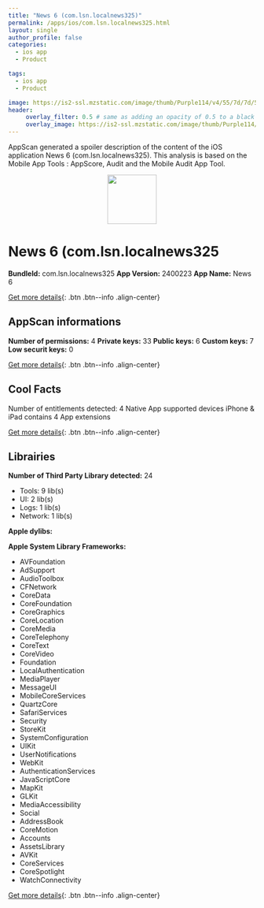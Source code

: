 ```yaml
---
title: "News 6 (com.lsn.localnews325)"
permalink: /apps/ios/com.lsn.localnews325.html
layout: single
author_profile: false
categories: 
  - ios app 
  - Product 

tags: 
  - ios app 
  - Product 

image: https://is2-ssl.mzstatic.com/image/thumb/Purple114/v4/55/7d/7d/557d7d2a-4d6e-b87d-7de7-4d460351d65b/AppIcon-0-0-1x_U007emarketing-0-0-0-4-0-0-sRGB-0-0-0-GLES2_U002c0-512MB-85-220-0-0.png/512x512bb.jpg
header: 
     overlay_filter: 0.5 # same as adding an opacity of 0.5 to a black background
     overlay_image: https://is2-ssl.mzstatic.com/image/thumb/Purple114/v4/55/7d/7d/557d7d2a-4d6e-b87d-7de7-4d460351d65b/AppIcon-0-0-1x_U007emarketing-0-0-0-4-0-0-sRGB-0-0-0-GLES2_U002c0-512MB-85-220-0-0.png/512x512bb.jpg
---
```

AppScan generated a spoiler description of the content of the iOS application News 6 (com.lsn.localnews325). This analysis is based on the Mobile App Tools : AppScore, Audit and the Mobile Audit App Tool.

  
  
<div style="text-align: center;"><img src="https://is2-ssl.mzstatic.com/image/thumb/Purple114/v4/55/7d/7d/557d7d2a-4d6e-b87d-7de7-4d460351d65b/AppIcon-0-0-1x_U007emarketing-0-0-0-4-0-0-sRGB-0-0-0-GLES2_U002c0-512MB-85-220-0-0.png/512x512bb.jpg" width="100" height="100"></div>  
  
# News 6 (com.lsn.localnews325

**BundleId:** com.lsn.localnews325
**App Version:** 2400223
**App Name:** News 6


[Get more details](/pricing.html){: .btn .btn--info .align-center}  
  
## AppScan informations 

**Number of permissions:** 4
**Private keys:** 33
**Public keys:** 6
**Custom keys:** 7
**Low securit keys:** 0
  
[Get more details](/pricing.html){: .btn .btn--info .align-center}

## Cool Facts

Number of entitlements detected: 4
Native App
supported devices iPhone & iPad
contains 4 App extensions
  
[Get more details](/pricing.html){: .btn .btn--info .align-center}

## Librairies 
**Number of Third Party Library detected:** 24
- Tools: 9 lib(s)
- UI: 2 lib(s)
- Logs: 1 lib(s)
- Network: 1 lib(s)

**Apple dylibs:**


**Apple System Library Frameworks:**
- AVFoundation
- AdSupport
- AudioToolbox
- CFNetwork
- CoreData
- CoreFoundation
- CoreGraphics
- CoreLocation
- CoreMedia
- CoreTelephony
- CoreText
- CoreVideo
- Foundation
- LocalAuthentication
- MediaPlayer
- MessageUI
- MobileCoreServices
- QuartzCore
- SafariServices
- Security
- StoreKit
- SystemConfiguration
- UIKit
- UserNotifications
- WebKit
- AuthenticationServices
- JavaScriptCore
- MapKit
- GLKit
- MediaAccessibility
- Social
- AddressBook
- CoreMotion
- Accounts
- AssetsLibrary
- AVKit
- CoreServices
- CoreSpotlight
- WatchConnectivity


  
[Get more details](/pricing.html){: .btn .btn--info .align-center}

